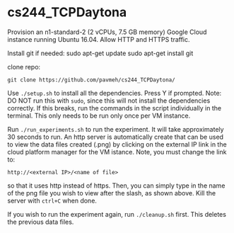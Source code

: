 # cs244_TCPDaytona
Provision an n1-standard-2 (2 vCPUs, 7.5 GB memory) Google Cloud instance
running Ubuntu 16.04. Allow HTTP and HTTPS traffic.

Install git if needed:
sudo apt-get update
sudo apt-get install git

clone repo:
```
git clone https://github.com/pavmeh/cs244_TCPDaytona/
```
Use ``` ./setup.sh ``` to install all the dependencies. Press Y if prompted.
Note: DO NOT run this with ```sudo```, since this will not install the
dependencies correctly. If this breaks, run the commands in the script
individually in the terminal. This only needs to be run only once per VM
instance.

Run ```./run_experiments.sh``` to run the experiment. It will take
approximately 30 seconds to run. An http server is automatically create that
can be used to view the data files created (.png) by clicking on the external
IP link in the cloud platform manager for the VM istance. Note, you must change
the link to:

```
http://<external IP>/<name of file>
```
so that it uses http instead of https. Then, you can simply type in the name of
the png file you wish to view after the slash, as shown above. Kill the server
with ```ctrl+C``` when done.

If you wish to run the experiment again, run ```./cleanup.sh``` first. This
deletes the previous data files.
